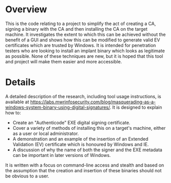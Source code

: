 # Overview

This is the code relating to a project to simplify the act of creating a CA, signing a binary with the CA and then installing the CA on the target machine. It investigates the extent to which this can be achieved without the benefit of a GUI and shows how this can be modified to generate valid EV certificates which are trusted by Windows. It is intended for penetration testers who are looking to install an implant binary which looks as legitimate as possible. None of these techniques are new, but it is hoped that this tool and project will make them easier and more accessible.

# Details

A detailed description of the research, including tool usage instructions, is available at https://labs.mwrinfosecurity.com/blog/masquerading-as-a-windows-system-binary-using-digital-signatures/. It is designed to explain how to:

* Create an "Authenticode" EXE digital signing certificate.
* Cover a variety of methods of installing this on a target's machine, either as a user or local administrator.
* A demonstration and an example of the insertion of an Extended Validation (EV) certificate which is honoured by Windows and IE.
* A discussion of why the name of both the signer and the EXE metadata can be important in later versions of Windows.

It is written with a focus on command-line access and stealth and based on the assumption that the creation and insertion of these binaries should not be obvious to a user.
